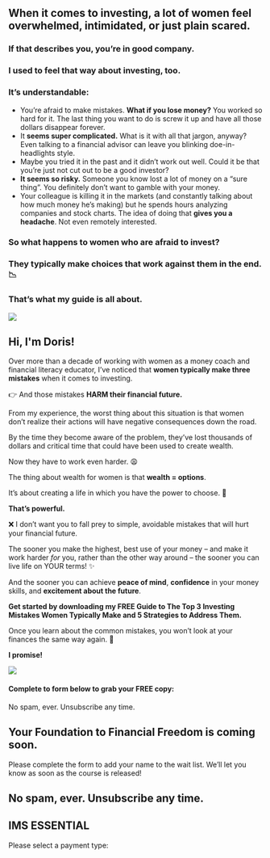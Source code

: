 ## When it comes to investing, a lot of women feel overwhelmed, intimidated, or just plain scared.

### If that describes you, you’re in good company.

### I used to feel that way about investing, too.

### It’s understandable:

- You’re afraid to make mistakes. **What if you lose money?** You worked so hard for it. The last thing you want to do is screw it up and have all those dollars disappear forever.
- It **seems super complicated.** What is it with all that jargon, anyway? Even talking to a financial advisor can leave you blinking doe-in-headlights style.
- Maybe you tried it in the past and it didn’t work out well. Could it be that you’re just not cut out to be a good investor?
- **It seems so risky.** Someone you know lost a lot of money on a “sure thing”. You definitely don’t want to gamble with your money.
- Your colleague is killing it in the markets (and constantly talking about how much money he’s making) but he spends hours analyzing companies and stock charts. The idea of doing that **gives you a headache**. Not even remotely interested.

### So what happens to women who are afraid to invest?

### They typically make choices that work against them in the end. 📉

### That’s what my guide is all about.

 ![](https://yourfinanciallaunchpad.com/wp-content/uploads/2020/06/YFLportrait2020-6736-scaled-1-1.jpg)

## Hi, I'm Doris!

Over more than a decade of working with women as a money coach and financial literacy educator, I’ve noticed that **women typically make three mistakes** when it comes to investing.

👉 And those mistakes **HARM their financial future.**

From my experience, the worst thing about this situation is that women don’t realize their actions will have negative consequences down the road.

By the time they become aware of the problem, they’ve lost thousands of dollars and critical time that could have been used to create wealth.

Now they have to work even harder. 😩

The thing about wealth for women is that **wealth = options**.

It’s about creating a life in which you have the power to choose. 💪

**That’s powerful.**

❌ I don’t want you to fall prey to simple, avoidable mistakes that will hurt your financial future.

The sooner you make the highest, best use of your money – and make it work harder *for* you, rather than the other way around – the sooner you can live life on YOUR terms! ✨

And the sooner you can achieve **peace of mind**, **confidence** in your money skills, and **excitement about the future**.

**Get started by downloading my FREE Guide to The Top 3 Investing Mistakes Women Typically Make and 5 Strategies to Address Them.**

Once you learn about the common mistakes, you won’t look at your finances the same way again. 🙌

**I promise!**

 ![](https://yourfinanciallaunchpad.com/wp-content/uploads/2022/04/3-mistakes-mockup.png)

#### Complete to form below to grab your FREE copy:

No spam, ever. Unsubscribe any time.

## Your Foundation to Financial Freedom is coming soon.

Please complete the form to add your name to the wait list. We’ll let you know as soon as the course is released!

## No spam, ever. Unsubscribe any time.

## IMS ESSENTIAL

Please select a payment type: